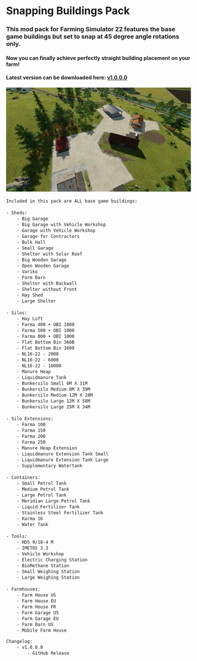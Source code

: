 # Snapping Buildings Pack
### This mod pack for Farming Simulator 22 features the base game buildings but set to snap at 45 degree angle rotations only.
#### Now you can finally achieve perfectly straight building placement on your farm!

#### Latest version can be downloaded here: [v1.0.0.0](https://falkkor.io/FS22_snappingABuildingsPack.zip)

![Snapping Buildings Pack Screenshot](/screenshots/snapping_buildings_screen1.jpg)

```
Included in this pack are ALL base game buildings:

- Sheds:
    - Big Garage
    - Big Garage with Vehicle Workshop
    - Garage with Vehicle Workshop
    - Garage for Contractors
    - Bulk Hall
    - Small Garage
    - Shelter with Solar Roof
    - Big Wooden Garage
    - Open Wooden Garage
    - Variko
    - Farm Barn
    - Shelter with Backwall
    - Shelter without Front
    - Hay Shed
    - Large Shelter

- Silos:
    - Hay Loft
    - Farma 400 + OBI 1000
    - Farma 500 + OBI 1000
    - Farma 800 + OBI 1000
    - Flat Bottom Bin 360B
    - Flat Bottom Bin 3609
    - NL16-22 - 2000
    - NL16-22 - 6000
    - NL16-22 - 16000
    - Manure Heap
    - Liquidmanure Tank
    - Bunkersilo Small 6M X 31M
    - Bunkersilo Medium 8M X 39M
    - Bunkersilo Medium 12M X 28M 
    - Bunkersilo Large 12M X 58M
    - Bunkersilo Large 25M X 34M

- Silo Extensions:
    - Farma 100
    - Farma 150
    - Farma 200
    - Farma 250
    - Manure Heap Extension
    - Liquidmanure Extension Tank Small
    - Liquidmanure Extension Tank Large
    - Supplementary Watertank

- Containers:
    - Small Petrol Tank
    - Medium Petrol Tank
    - Large Petrol Tank
    - Meridian Large Petrol Tank
    - Liquid Fertilizer Tank
    - Stainless Steel Fertilizer Tank
    - Karma 16
    - Water Tank

- Tools:
    - HDS 9/18-4 M 
    - IMETOS 3.3
    - Vehicle Workshop
    - Electric Charging Station
    - BioMethane Station
    - Small Weighing Station
    - Large Weighing Station
    
- Farmhouses:
    - Farm House US 
    - Farm House EU
    - Farm House FR
    - Farm Garage US
    - Farm Garage EU
    - Farm Barn US
    - Mobile Farm House
```

```
Changelog:
    - v1.0.0.0 
        - GitHub Release
```
